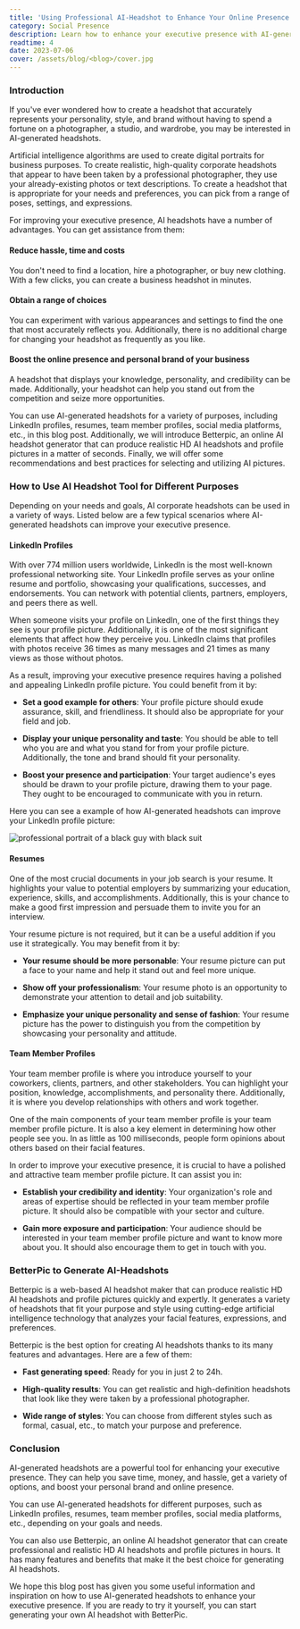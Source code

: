 ```yaml
---
title: 'Using Professional AI-Headshot to Enhance Your Online Presence'
category: Social Presence
description: Learn how to enhance your executive presence with AI-generated headshots.
readtime: 4
date: 2023-07-06
cover: /assets/blog/<blog>/cover.jpg
---
```

### Introduction
If you've ever wondered how to create a headshot that accurately represents your personality, style, and brand without having to spend a fortune on a photographer, a studio, and wardrobe, you may be interested in AI-generated headshots.

Artificial intelligence algorithms are used to create digital portraits for business purposes. To create realistic, high-quality corporate headshots that appear to have been taken by a professional photographer, they use your already-existing photos or text descriptions. To create a headshot that is appropriate for your needs and preferences, you can pick from a range of poses, settings, and expressions.

For improving your executive presence, AI headshots have a number of advantages. You can get assistance from them:

#### Reduce hassle, time and costs
You don't need to find a location, hire a photographer, or buy new clothing. With a few clicks, you can create a business headshot in minutes.

#### Obtain a range of choices
You can experiment with various appearances and settings to find the one that most accurately reflects you. Additionally, there is no additional charge for changing your headshot as frequently as you like.

#### Boost the online presence and personal brand of your business
A headshot that displays your knowledge, personality, and credibility can be made. Additionally, your headshot can help you stand out from the competition and seize more opportunities.

You can use AI-generated headshots for a variety of purposes, including LinkedIn profiles, resumes, team member profiles, social media platforms, etc., in this blog post. Additionally, we will introduce Betterpic, an online AI headshot generator that can produce realistic HD AI headshots and profile pictures in a matter of seconds. Finally, we will offer some recommendations and best practices for selecting and utilizing AI pictures.

### How to Use AI Headshot Tool for Different Purposes
Depending on your needs and goals, AI corporate headshots can be used in a variety of ways. Listed below are a few typical scenarios where AI-generated headshots can improve your executive presence.

#### LinkedIn Profiles
With over 774 million users worldwide, LinkedIn is the most well-known professional networking site. Your LinkedIn profile serves as your online resume and portfolio, showcasing your qualifications, successes, and endorsements. You can network with potential clients, partners, employers, and peers there as well.

When someone visits your profile on LinkedIn, one of the first things they see is your profile picture. Additionally, it is one of the most significant elements that affect how they perceive you. LinkedIn claims that profiles with photos receive 36 times as many messages and 21 times as many views as those without photos.

As a result, improving your executive presence requires having a polished and appealing LinkedIn profile picture. You could benefit from it by:

- **Set a good example for others**:  Your profile picture should exude assurance, skill, and friendliness. It should also be appropriate for your field and job.


- **Display your unique personality and taste**: You should be able to tell who you are and what you stand for from your profile picture. Additionally, the tone and brand should fit your personality.


- **Boost your presence and participation**: Your target audience's eyes should be drawn to your profile picture, drawing them to your page. They ought to be encouraged to communicate with you in return.

Here you can see a example of how AI-generated headshots can improve your LinkedIn profile picture:

![professional portrait of a black guy with black suit](https://www.betterpic.io/_vercel/image?url=/assets/blog/media/type1/headshot_9.jpg&w=1024&q=80)

#### Resumes
One of the most crucial documents in your job search is your resume. It highlights your value to potential employers by summarizing your education, experience, skills, and accomplishments. Additionally, this is your chance to make a good first impression and persuade them to invite you for an interview.

Your resume picture is not required, but it can be a useful addition if you use it strategically. You may benefit from it by:

- **Your resume should be more personable**:  Your resume picture can put a face to your name and help it stand out and feel more unique.


- **Show off your professionalism**:  Your resume photo is an opportunity to demonstrate your attention to detail and job suitability.


- **Emphasize your unique personality and sense of fashion**: Your resume picture has the power to distinguish you from the competition by showcasing your personality and attitude.

#### Team Member Profiles
Your team member profile is where you introduce yourself to your coworkers, clients, partners, and other stakeholders. You can highlight your position, knowledge, accomplishments, and personality there. Additionally, it is where you develop relationships with others and work together.

One of the main components of your team member profile is your team member profile picture. It is also a key element in determining how other people see you. In as little as 100 milliseconds, people form opinions about others based on their facial features.

In order to improve your executive presence, it is crucial to have a polished and attractive team member profile picture. It can assist you in:

- **Establish your credibility and identity**: Your organization's role and areas of expertise should be reflected in your team member profile picture. It should also be compatible with your sector and culture.


- **Gain more exposure and participation**: Your audience should be interested in your team member profile picture and want to know more about you. It should also encourage them to get in touch with you.

### BetterPic to Generate AI-Headshots
Betterpic is a web-based AI headshot maker that can produce realistic HD AI headshots and profile pictures quickly and expertly. It generates a variety of headshots that fit your purpose and style using cutting-edge artificial intelligence technology that analyzes your facial features, expressions, and preferences.

Betterpic is the best option for creating AI headshots thanks to its many features and advantages. Here are a few of them:

- **Fast generating speed**: Ready for you in just 2 to 24h.

- **High-quality results**: You can get realistic and high-definition headshots that look like they were taken by a professional photographer.

- **Wide range of styles**: You can choose from different styles such as formal, casual, etc., to match your purpose and preference.

### Conclusion
AI-generated headshots are a powerful tool for enhancing your executive presence. They can help you save time, money, and hassle, get a variety of options, and boost your personal brand and online presence.

You can use AI-generated headshots for different purposes, such as LinkedIn profiles, resumes, team member profiles, social media platforms, etc., depending on your goals and needs.

You can also use Betterpic, an online AI headshot generator that can create professional and realistic HD AI headshots and profile pictures in hours. It has many features and benefits that make it the best choice for generating AI headshots.

We hope this blog post has given you some useful information and inspiration on how to use AI-generated headshots to enhance your executive presence. If you are ready to try it yourself, you can start generating your own AI headshot with BetterPic.